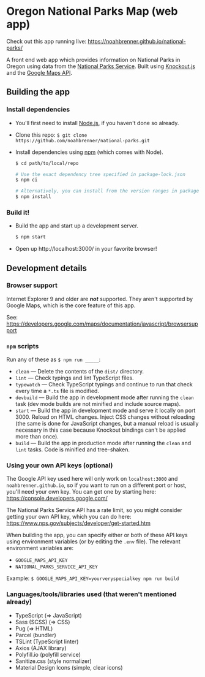 Oregon National Parks Map (web app)
===================================

Check out this app running live: https://noahbrenner.github.io/national-parks/

A front end web app which provides information on National Parks in Oregon using data from the [National Parks Service][]. Built using [Knockout.js][] and the [Google Maps API][].

Building the app
----------------

### Install dependencies

* You'll first need to install [Node.js][], if you haven't done so already.
* Clone this repo: `$ git clone https://github.com/noahbrenner/national-parks.git`
* Install dependencies using [npm][] (which comes with Node).

  ```bash
  $ cd path/to/local/repo

  # Use the exact dependency tree specified in package-lock.json
  $ npm ci

  # Alternatively, you can install from the version ranges in package.json (for development)
  $ npm install
  ```

### Build it!

* Build the app and start up a development server.

  ```bash
  $ npm start
  ```

* Open up http://localhost:3000/ in your favorite browser!

Development details
-------------------

### Browser support

Internet Explorer 9 and older are ***not*** supported. They aren't supported by Google Maps, which is the core feature of this app.

See: https://developers.google.com/maps/documentation/javascript/browsersupport

### `npm` scripts

Run any of these as `$ npm run _____`:

* `clean` — Delete the contents of the `dist/` directory.
* `lint` — Check typings and lint TypeScript files.
* `typewatch` — Check TypeScript typings and continue to run that check every time a `*.ts` file is modified.
* `devbuild` — Build the app in development mode after running the `clean` task (dev mode builds are not minified and include source maps).
* `start` — Build the app in development mode and serve it locally on port 3000. Reload on HTML changes. Inject CSS changes without reloading (the same is done for JavaScript changes, but a manual reload is usually necessary in this case because Knockout bindings can't be applied more than once).
* `build` — Build the app in production mode after running the `clean` and `lint` tasks. Code is minified and tree-shaken.

### Using your own API keys (optional)

The Google API key used here will only work on `localhost:3000` and `noahbrenner.github.io`, so if you want to run on a different port or host, you'll need your own key. You can get one by starting here: https://console.developers.google.com/

The National Parks Service API has a rate limit, so you might consider getting your own API key, which you can do here: https://www.nps.gov/subjects/developer/get-started.htm

When building the app, you can specify either or both of these API keys using environment variables (or by editing the `.env` file). The relevant environment variables are:

* `GOOGLE_MAPS_API_KEY`
* `NATIONAL_PARKS_SERVICE_API_KEY`

Example: `$ GOOGLE_MAPS_API_KEY=yourveryspecialkey npm run build`

### Languages/tools/libraries used (that weren't mentioned already)

* TypeScript (⇒ JavaScript)
* Sass (SCSS) (⇒ CSS)
* Pug (⇒ HTML)
* Parcel (bundler)
* TSLint (TypeScript linter)
* Axios (AJAX library)
* Polyfill.io (polyfill service)
* Sanitize.css (style normalizer)
* Material Design Icons (simple, clear icons)

[Google Maps API]: https://developers.google.com/maps/documentation/javascript/
[Knockout.js]: https://knockoutjs.com/
[National Parks Service]: https://www.nps.gov/subjects/developer/api-documentation.htm
[Node.js]: https://nodejs.org/
[npm]: https://www.npmjs.com/
